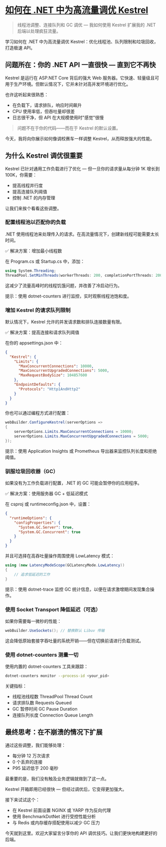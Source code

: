 # [如何在 .NET 中为高流量调优 Kestrel](https://medium.com/@hadiyolworld007/kestrel-tuning-for-high-traffic-net-apis-fd3c999b1a73)

> 线程池调整、连接队列和 GC 调优 — 我如何使用 Kestrel 扩展我的 .NET 后端以处理疯狂流量。

学习如何在 .NET 中为高流量调优 Kestrel：优化线程池、队列限制和垃圾回收，打造极速 API。

## 问题所在：你的 .NET API 一直很快 — 直到它不再快

Kestrel 是运行在 ASP.NET Core 背后的强大 Web 服务器。它快速、轻量级且可用于生产环境。但默认情况下，它并未针对高并发环境进行优化。

也许这听起来很熟悉：

- 在负载下，请求排队，响应时间飙升
- CPU 使用率低，但吞吐量却很差
- 日志很干净，但 API 在大规模使用时"感觉"很慢

> 问题不在于你的代码——而在于 Kestrel 的默认设置。

今天，我将向你展示如何像调校赛车一样调整 Kestrel，从而释放强大的性能。

## 为什么 Kestrel 调优很重要

Kestrel 已针对通用工作负载进行了优化 — 但一旦你的请求量从每分钟 1K 增长到 100K，你需要：

- 提高线程并行度
- 提高连接队列阈值
- 控制 .NET 的内存管理

让我们来挨个看看这些调整。

### 配置线程池以匹配你的负载

.NET 使用线程池来处理传入的请求。在高流量情况下，创建新线程可能需要太长时间。

✅ 解决方案：增加最小线程数

在 Program.cs 或 Startup.cs 中，添加：

```csharp
using System.Threading;
ThreadPool.SetMinThreads(workerThreads: 200, completionPortThreads: 200);
```

这减少了流量高峰时的线程饥饿问题，并改善了冷启动行为。

提示：使用 dotnet-counters 进行监控，实时观察线程池饱和度。

### 增加 Kestrel 的请求队列限制

默认情况下，Kestrel 允许的并发请求数和排队连接数量有限。

✅ 解决方案：提高连接和请求队列阈值

在你的 appsettings.json 中：

```json
{
  "Kestrel": {
    "Limits": {
      "MaxConcurrentConnections": 10000,
      "MaxConcurrentUpgradedConnections": 5000,
      "MaxRequestBodySize": 104857600
    },
    "EndpointDefaults": {
      "Protocols": "Http1AndHttp2"
    }
  }
}
```

你也可以通过编程方式进行配置：

```csharp
webBuilder.ConfigureKestrel(serverOptions =>
{
    serverOptions.Limits.MaxConcurrentConnections = 10000;
    serverOptions.Limits.MaxConcurrentUpgradedConnections = 5000;
});
```

提示：使用 Application Insights 或 Prometheus 导出器来监控队列长度和拒绝阈值。

### 驯服垃圾回收器（GC）

如果没有为工作负载进行配置，.NET 的 GC 可能会暂停你的应用程序。

✅ 解决方案：使用服务器 GC + 低延迟模式

在 csproj 或 runtimeconfig.json 中，设置：

```json
{
  "runtimeOptions": {
    "configProperties": {
      "System.GC.Server": true,
      "System.GC.Concurrent": true
    }
  }
}
```

并且可选择在高吞吐量操作周围使用 LowLatency 模式：

```csharp
using (new LatencyModeScope(GCLatencyMode.LowLatency))
{
    // 追求低延迟的工作
}
```

提示：使用 dotnet-trace 监控 GC 统计信息，以便在请求激增期间发现集合操作。

### 使用 Socket Transport 降低延迟（可选）

如果你需要每一微秒的性能：

```csharp
webBuilder.UseSockets(); // 替换默认 Libuv 传输
```

这会降低原始套接字吞吐量的系统开销——但在切换前请进行负载测试。

### 使用 dotnet-counters 测量一切

使用内置的 dotnet-counters 工具来跟踪：

```bash
dotnet-counters monitor --process-id <your_pid>
```

关键指标：

- 线程池线程数 ThreadPool Thread Count
- 请求排队数 Requests Queued
- GC 暂停时间 GC Pause Duration
- 连接队列长度 Connection Queue Length

## 最终思考：在不崩溃的情况下扩展

通过这些调整，我们能够处理：

- 每分钟 12 万次请求
- 0 个丢弃的连接
- P95 延迟低于 200 毫秒

最重要的是，我们没有触及业务逻辑就做到了这一点。

Kestrel 开箱即用已经很快 — 但经过调优后，它变得更加强大。

接下来试试这个：

- 在 Kestrel 前面设置 NGINX 或 YARP 作为反向代理
- 使用 BenchmarkDotNet 进行受控性能分析
- 与 Redis 或内存缓存搭配使用以减少 GC 压力

今天就到这里。欢迎大家留言分享你的 API 调优技巧。让我们更快地构建更好的后端。
